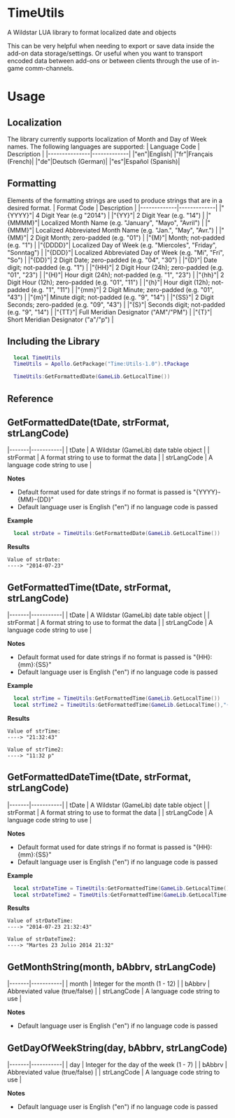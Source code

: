 TimeUtils
=========
A Wildstar LUA library to format localized date and objects

This can be very helpful when needing to export or save data inside the add-on data storage/settings. Or useful when you want to transport encoded data between add-ons or between clients through the use of in-game comm-channels.

Usage
=====
## Localization
The library currently supports localization of Month and Day of Week names. The following languages are supported:
| Language Code | Description |
|---------------|-------------|
|"en"|English|
|"fr"|Français (French)|
|"de"|Deutsch (German)|
|"es"|Español (Spanish)|

## Formatting
Elements of the formatting strings are used to produce strings that are in a desired format.
| Format Code | Description |
|-------------|-------------|
|"{YYYY}"| 4 Digit Year (e.g "2014") |
|"{YY}"| 2 Digit Year (e.g. "14") |
|"{MMMM}"| Localized Month Name (e.g. "January", "Mayo", "Avril") |
|"{MMM}"| Localized Abbreviated Month Name (e.g. "Jan.", "May", "Avr.") |
|"{MM}"| 2 Digit Month; zero-padded (e.g. "01") |
|"{M}"| Month; not-padded (e.g. "1") |
|"{DDDD}"| Localized Day of Week (e.g. "Miercoles", "Friday", "Sonntag") |
|"{DDD}"| Localized Abbreviated Day of Week (e.g. "Mi", "Fri", "So") |
|"{DD}"| 2 Digit Date; zero-padded (e.g. "04", "30") |
|"{D}"| Date digit; not-padded (e.g. "1") |
|"{HH}"| 2 Digit Hour (24h); zero-padded (e.g. "01", "23") |
|"{H}"| Hour digit (24h); not-padded (e.g. "1", "23") |
|"{hh}"| 2 Digit Hour (12h); zero-padded (e.g. "01", "11") |
|"{h}"|  Hour digit (12h); not-padded (e.g. "1", "11") |
|"{mm}"| 2 Digit Minute; zero-padded (e.g. "01", "43") |
|"{m}"| Minute digit; not-padded (e.g. "9", "14") |
|"{SS}"| 2 Digit Seconds; zero-padded (e.g. "09", "43") |
|"{S}"| Seconds digit; not-padded (e.g. "9", "14") |
|"{TT}"| Full Meridian Designator ("AM"/"PM") |
|"{T}"| Short Meridian Designator ("a"/"p") |

## Including the Library 
```lua
  local TimeUtils
  TimeUtils = Apollo.GetPackage("Time:Utils-1.0").tPackage

  TimeUtils:GetFormattedDate(GameLib.GetLocalTime())
```

Reference
---------
## GetFormattedDate(tDate, strFormat, strLangCode)
|-------|-----------|
| tDate | A Wildstar (GameLib) date table object |
| strFormat | A format string to use to format the data |
| strLangCode | A language code string to use |

**Notes**
* Default format used for date strings if no format is passed is "{YYYY}-{MM}-{DD}"
* Default language user is English ("en") if no language code is passed

**Example**
```lua
  local strDate = TimeUtils:GetFormattedDate(GameLib.GetLocalTime())
```
**Results**
```
Value of strDate:
----> "2014-07-23"
```

## GetFormattedTime(tDate, strFormat, strLangCode)
|-------|-----------|
| tDate | A Wildstar (GameLib) date table object |
| strFormat | A format string to use to format the data |
| strLangCode | A language code string to use |

**Notes**
* Default format used for date strings if no format is passed is "{HH}:{mm}:{SS}"
* Default language user is English ("en") if no language code is passed

**Example**
```lua
  local strTime = TimeUtils:GetFormattedTime(GameLib.GetLocalTime())
  local strTime2 = TimeUtils:GetFormattedTime(GameLib.GetLocalTime(),"{hh}.{mm} {T}")
```
**Results**
```
Value of strTime:
----> "21:32:43"

Value of strTime2:
----> "11:32 p"
```

## GetFormattedDateTime(tDate, strFormat, strLangCode)
|-------|-----------|
| tDate | A Wildstar (GameLib) date table object |
| strFormat | A format string to use to format the data |
| strLangCode | A language code string to use |

**Notes**
* Default format used for date strings if no format is passed is "{HH}:{mm}:{SS}"
* Default language user is English ("en") if no language code is passed

**Example**
```lua
  local strDateTime = TimeUtils:GetFormattedTime(GameLib.GetLocalTime())
  local strDateTime2 = TimeUtils:GetFormattedTime(GameLib.GetLocalTime(),"{DDDD} {D} {MMMM} {YYYY} {HH}:{mm}", "es")
```
**Results**
```
Value of strDateTime:
----> "2014-07-23 21:32:43"

Value of strDateTime2:
----> "Martes 23 Julio 2014 21:32"
```

## GetMonthString(month, bAbbrv, strLangCode)
|-------|-----------|
| month | Integer for the month (1 - 12) |
| bAbbrv | Abbreviated value (true/false) |
| strLangCode | A language code string to use |

**Notes**
* Default language user is English ("en") if no language code is passed

## GetDayOfWeekString(day, bAbbrv, strLangCode)
|-------|-----------|
| day | Integer for the day of the week (1 - 7) |
| bAbbrv | Abbreviated value (true/false) |
| strLangCode | A language code string to use |

**Notes**
* Default language user is English ("en") if no language code is passed
